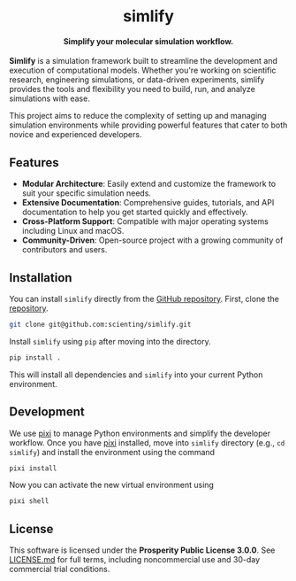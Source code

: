 <h1 align="center">simlify</h1>
<h4 align="center">Simplify your molecular simulation workflow.</h4>

**Simlify** is a simulation framework built to streamline the development and execution of computational models.
Whether you're working on scientific research, engineering simulations, or data-driven experiments, simlify provides the tools and flexibility you need to build, run, and analyze simulations with ease.

This project aims to reduce the complexity of setting up and managing simulation environments while providing powerful features that cater to both novice and experienced developers.

## Features

-   **Modular Architecture**: Easily extend and customize the framework to suit your specific simulation needs.
-   **Extensive Documentation**: Comprehensive guides, tutorials, and API documentation to help you get started quickly and effectively.
-   **Cross-Platform Support**: Compatible with major operating systems including Linux and macOS.
-   **Community-Driven**: Open-source project with a growing community of contributors and users.

## Installation

You can install `simlify` directly from the [GitHub repository](https://github.com/scienting/simlify).
First, clone the [repository](https://github.com/scienting/simlify).

```bash
git clone git@github.com:scienting/simlify.git
```

Install `simlify` using `pip` after moving into the directory.

```sh
pip install .
```

This will install all dependencies and `simlify` into your current Python environment.

## Development

We use [pixi](https://pixi.sh/latest/) to manage Python environments and simplify the developer workflow.
Once you have [pixi](https://pixi.sh/latest/) installed, move into `simlify` directory (e.g., `cd simlify`) and install the  environment using the command

```bash
pixi install
```

Now you can activate the new virtual environment using

```sh
pixi shell
```

## License

This software is licensed under the **Prosperity Public License 3.0.0**.
See [LICENSE.md](https://github.com/scienting/simlify/blob/main/LICENSE.md) for full terms, including noncommercial use and 30-day commercial trial conditions.
